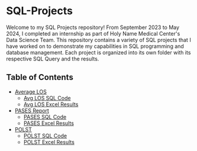 # SQL-Projects

Welcome to my SQL Projects repository! From September 2023 to May 2024, I completed an internship as part of Holy Name Medical Center's Data Science Team. This repository contains a variety of SQL projects that I have worked on to demonstrate my capabilities in SQL programming and database management. Each project is organized into its own folder with its respective SQL Query and the results.

## Table of Contents

- [Average LOS](#average-los)
  - [Avg LOS SQL Code](Average%20LOS/Average%20LOS%20(Split%20by%20Unit).docx)
  - [Avg LOS Excel Results](Average%20LOS/Average%20LOS%20(Split%20by%20Unit).xlsx)
- [PASES Report](#pases-report)
  - [PASES SQL Code](PASES%20Report/PASES%20SQL%20Query.docx)
  - [PASES Excel Results](PASES%20Report/OR%20Elective%20Patients%20and%20PASES%20Form%20List.xlsx)
- [POLST](#polst)
  - [POLST SQL Code](POLST/POLST%20SQL%20Query.docx)
  - [POLST Excel Results](POLST/POLST%20List.xlsx)
